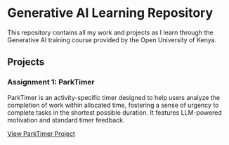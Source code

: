 # Generative AI Learning Repository

This repository contains all my work and projects as I learn through the Generative AI training course provided by the Open University of Kenya.

## Projects

### Assignment 1: ParkTimer
ParkTimer is an activity-specific timer designed to help users analyze the completion of work within allocated time, fostering a sense of urgency to complete tasks in the shortest possible duration. It features LLM-powered motivation and standard timer feedback.

[View ParkTimer Project](./assignment-1/README.md)
